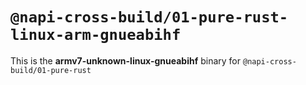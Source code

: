 # `@napi-cross-build/01-pure-rust-linux-arm-gnueabihf`

This is the **armv7-unknown-linux-gnueabihf** binary for `@napi-cross-build/01-pure-rust`
